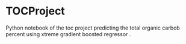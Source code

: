 # TOCProject
Python notebook of the toc project
predicting the total organic carbob percent using xtreme gradient boosted regressor .
